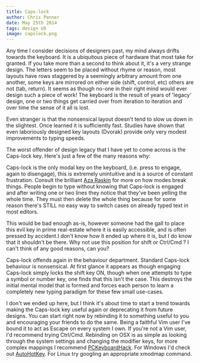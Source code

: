 ```yaml
---
title: Caps-lock
author: Chris Penner
date: May 25th 2014
tags: design UX
image: capslock.png
---
```


Any time I consider decisions of designers past, my mind always drifts towards the keyboard. It is a ubiquitous piece of hardware that most take for granted. If you take more than a second to think about it, it's a very strange design. The letters seem to be placed without rhyme or reason, most layouts have rows staggered by a seemingly arbitrary amount from one another, some keys are mirrored on either side (shift, control, etc) others are not (tab, return). It seems as though no-one in their right mind would ever design such a piece of work! The keyboard is the result of years of 'legacy' design, one or two things get carried over from iteration to iteration and over time the sense of it all is lost.

Even stranger is that the nonsensical layout doesn't tend to slow us down in the slightest. Once learned it is sufficiently fast. Studies have shown that even laboriously designed key layouts (Dvorak) provide only very modest improvements to typing speeds.

The worst offender of design legacy that I have yet to come across is the Caps-lock key. Here's just a few of the many reasons why:

Caps-lock is the only modal key on the keyboard, (i.e. press to engage, again to disengage), this is extremely unintuitive and is a source of constant frustration. Consult the brilliant [Aza Raskin](http://www.azarask.in/blog/post/is_visual_feedback_enough_why_modes_kill/) for more on how modes break things. People begin to type without knowing that Caps-lock is engaged and after writing one or two lines they notice that they've been yelling the whole time. They must then delete the whole thing because for some reason there's STILL no easy way to switch cases on already typed text in most editors.

This would be bad enough as-is, however someone had the gall to place this evil key in prime real-estate where it is easily accessible, and is often pressed by accident.I don't know how it ended up where it is, but I do know that it shouldn't be there. Why not use this position for shift or Ctrl/Cmd ? I can't think of any good reasons, can you?

Caps-lock offends again in the behaviour department. Standard Caps-lock behaviour is nonsensical. At first glance it appears as though engaging Caps-lock simply locks the shift key ON, though when one attempts to type a symbol or number key, one finds that this isn't the case. This destroys the initial mental model that is formed and forces each person to learn a completely new typing paradigm for these few small use-cases.

I don't we ended up here, but I think it's about time to start a trend towards making the Caps-lock key useful again or deprecating it from future designs. You can start right now by rebinding it to something useful to you and encouraging your friends to do the same. Being a faithful Vim user I've bound it to act as Escape on every system I own. If you're not a Vim user, I'd recommend trying Ctrl/Cmd. Rebinding on OSX is as simple as looking through the system settings and changing the modifier keys, for more complex mappings I recommend [PCKeyboardHack](http://pqrs.org/macosx/keyremap4macbook/pckeyboardhack.html.en). For Windows I'd check out [AutoHotKey](http://www.autohotkey.com/). For Linux try googling an appropriate xmodmap command.
